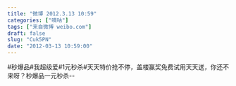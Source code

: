 ```yaml
---
title: "微博 2012.3.13 10:59"
categories: ["嘀咕"]
tags: ["来自微博 weibo.com"]
draft: false
slug: "Cuk5PN"
date: "2012-03-13 10:59:00"
---
```


<p>#秒爆品#我超级爱#1元秒杀#天天特价抢不停，盖楼赢奖免费试用天天送，你还不来呀？秒爆品一元秒杀--</p>
